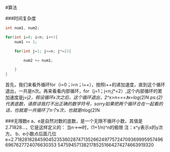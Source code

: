 #算法

###时间复杂度
```java
int num1, num2;

for(int i=0; i<n; i++){ 
	num1 += 1;

	for(int j=1; j<=n; j*=2){ 

		num2 += num1;

	}
}
```
首先，我们来看外循环for（i=0；i<n；i++），按照i++的递加速度，直到这个循环退出，一共是n次。再来看看内部循环，for（j=1；j<n;j*=2）,这个内部循环的累加速度是j=j*2，假设循环x次之后，这个循环退出，2^x>n===》x=log(2)N ps:(2)代表底数，请原谅我打不出正确的数学符号，sorry如果把两个循环合在一起看的话，也就是一共循环了n个x次，也就是n*log(2)N

###无理数e
 a、e是自然对数的底数，是一个无限不循环小数，其值是2.71828...，它是这样定义的：
   当n→∞时，(1+1/n)^n的极限
   注：x^y表示x的y次方。
 b、e小数点后面几位
    e=2.718281828459045235360287471352662497757247093699959574966967627724076630353 5475945713821785251664274274663919320
 


